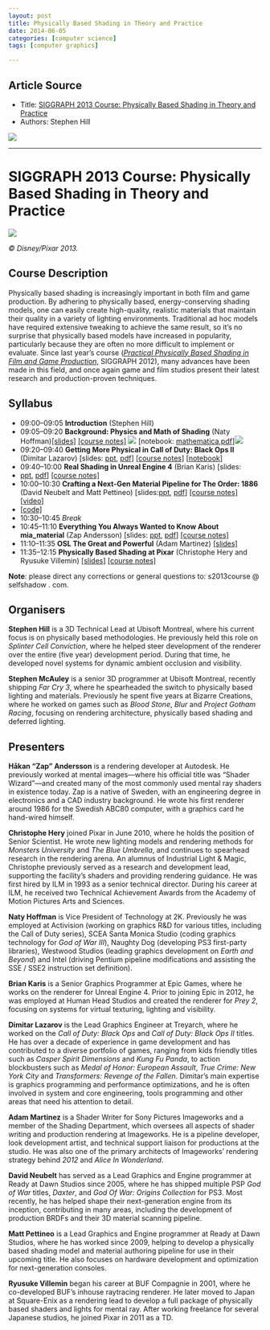 ```yaml
---
layout: post
title: Physically Based Shading in Theory and Practice
date: 2014-06-05
categories: [computer science]
tags: [computer graphics]

---
```


## Article Source
* Title: [SIGGRAPH 2013 Course: Physically Based Shading in Theory and Practice](http://blog.selfshadow.com/publications/s2013-shading-course/)
* Authors: Stephen Hill

[![](http://sungsoo.github.com/images/pbr.png)](http://sungsoo.github.com/images/pbr.png)

---

# SIGGRAPH 2013 Course: Physically Based Shading in Theory and Practice 

![](http://sungsoo.github.com/images/title.jpg)

*© Disney/Pixar 2013.*

Course Description
------------------

Physically based shading is increasingly important in both film and game
production. By adhering to physically based, energy-conserving shading
models, one can easily create high-quality, realistic materials that
maintain their quality in a variety of lighting environments.
Traditional ad hoc models have required extensive tweaking to achieve
the same result, so it’s no surprise that physically based models have
increased in popularity, particularly because they are often no more
difficult to implement or evaluate. Since last year’s course
([*Practical Physically Based Shading in Film and Game
Production*](http://blog.selfshadow.com/publications/s2012-shading-course/), SIGGRAPH 2012), many
advances have been made in this field, and once again game and film
studios present their latest research and production-proven techniques.

Syllabus
--------

* 09:00–09:05 **Introduction** (Stephen Hill)
* 09:05–09:20 **Background: Physics and Math of Shading** (Naty Hoffman)[[slides]](http://blog.selfshadow.com/publications/s2013-shading-course/hoffman/s2013_pbs_physics_math_slides.pdf) [[course notes]](http://blog.selfshadow.com/publications/s2013-shading-course/hoffman/s2013_pbs_physics_math_notes.pdf) ![](http://sungsoo.github.com/images/new.png) [notebook: [mathematica](http://blog.selfshadow.com/publications/s2013-shading-course/hoffman/s2013_pbs_physics_math_notebook.nb),[pdf](http://blog.selfshadow.com/publications/s2013-shading-course/hoffman/s2013_pbs_physics_math_notebook.pdf)]![](http://sungsoo.github.com/images/new.png)
* 09:20–09:40 **Getting More Physical in Call of Duty: Black Ops II** (Dimitar Lazarov) [slides: [ppt](http://blog.selfshadow.com/publications/s2013-shading-course/lazarov/2013_pbs_black_ops_2_slides_v2.pptx), [pdf](http://blog.selfshadow.com/publications/s2013-shading-course/lazarov/s2013_pbs_black_ops_2_slides_v2.pdf)] [[course notes]](http://blog.selfshadow.com/publications/s2013-shading-course/lazarov/s2013_pbs_black_ops_2_notes.pdf) [[notebook]](http://blog.selfshadow.com/publications/s2013-shading-course/lazarov/mathematica.zip)
* 09:40–10:00 **Real Shading in Unreal Engine 4** (Brian Karis) [slides:
* [ppt](http://blog.selfshadow.com/publications/s2013-shading-course/karis/s2013_pbs_epic_slides.pptx), [pdf](http://blog.selfshadow.com/publications/s2013-shading-course/karis/s2013_pbs_epic_slides.pdf)] [[course notes]](http://blog.selfshadow.com/publications/s2013-shading-course/karis/s2013_pbs_epic_notes_v2.pdf)
* 10:00–10:30 **Crafting a Next-Gen Material Pipeline for The Order: 1886** (David Neubelt and Matt Pettineo) [slides:[ppt](http://blog.selfshadow.com/publications/s2013-shading-course/rad/s2013_pbs_rad_slides.pptx), [pdf](http://blog.selfshadow.com/publications/s2013-shading-course/rad/s2013_pbs_rad_slides.pdf)] [[course notes]](http://blog.selfshadow.com/publications/s2013-shading-course/rad/s2013_pbs_rad_notes.pdf) [[video]](http://vimeo.com/70992723)
* [[code]](https://mjp.codeplex.com/releases/view/109905)
* 10:30–10:45 *Break*
* 10:45–11:10 **Everything You Always Wanted to Know About mia_material** (Zap Andersson) [slides: [ppt](http://blog.selfshadow.com/publications/s2013-shading-course/andersson/s2013_pbs_mia_slides_v2.pptx), [pdf](http://blog.selfshadow.com/publications/s2013-shading-course/andersson/s2013_pbs_mia_slides_v2.pdf)] [[course notes]](http://blog.selfshadow.com/publications/s2013-shading-course/andersson/s2013_pbs_mia_notes.pdf)
* 11:10–11:35 **OSL The Great and Powerful** (Adam Martinez) [[slides]](http://blog.selfshadow.com/publications/s2013-shading-course/martinez/s2013_pbs_osl_slides.pdf)
* 11:35–12:15 **Physically Based Shading at Pixar** (Christophe Hery and Ryusuke Villemin) [[slides]](http://blog.selfshadow.com/publications/s2013-shading-course/pixar/s2013_pbs_pixar_slides.pdf) [[course notes]](http://blog.selfshadow.com/publications/s2013-shading-course/pixar/s2013_pbs_pixar_notes.pdf)

**Note**: please direct any corrections or general questions to:
s2013course @ selfshadow . com.

Organisers
----------

**Stephen Hill** is a 3D Technical Lead at Ubisoft Montreal, where his
current focus is on physically based methodologies. He previously held
this role on *Splinter Cell Conviction*, where he helped steer
development of the renderer over the entire (five year) development
period. During that time, he developed novel systems for dynamic ambient
occlusion and visibility.

**Stephen McAuley** is a senior 3D programmer at Ubisoft Montreal,
recently shipping *Far Cry 3*, where he spearheaded the switch to
physically based lighting and materials. Previously he spent five years
at Bizarre Creations, where he worked on games such as *Blood Stone*,
*Blur* and *Project Gotham Racing*, focusing on rendering architecture,
physically based shading and deferred lighting.

Presenters
----------

**Håkan “Zap” Andersson** is a rendering developer at Autodesk. He
previously worked at mental images—where his official title was “Shader
Wizard”—and created many of the most commonly used mental ray shaders in
existence today. Zap is a native of Sweden, with an engineering degree
in electronics and a CAD industry background. He wrote his first
renderer around 1986 for the Swedish ABC80 computer, with a graphics
card he hand-wired himself.

**Christophe Hery** joined Pixar in June 2010, where he holds the
position of Senior Scientist. He wrote new lighting models and rendering
methods for *Monsters University* and *The Blue Umbrella*, and continues
to spearhead research in the rendering arena. An alumnus of Industrial
Light & Magic, Christophe previously served as a research and
development lead, supporting the facility’s shaders and providing
rendering guidance. He was first hired by ILM in 1993 as a senior
technical director. During his career at ILM, he received two Technical
Achievement Awards from the Academy of Motion Pictures Arts and
Sciences.

**Naty Hoffman** is Vice President of Technology at 2K. Previously he
was employed at Activision (working on graphics R&D for various
titles, including the Call of Duty series), SCEA Santa Monica Studio
(coding graphics technology for *God of War III*), Naughty Dog
(developing PS3 first-party libraries), Westwood Studios (leading
graphics development on *Earth and Beyond*) and Intel (driving Pentium
pipeline modifications and assisting the SSE / SSE2 instruction set
definition).

**Brian Karis** is a Senior Graphics Programmer at Epic Games, where he
works on the renderer for Unreal Engine 4. Prior to joining Epic in
2012, he was employed at Human Head Studios and created the renderer for
*Prey 2*, focusing on systems for virtual texturing, lighting and
visibility.

**Dimitar Lazarov** is the Lead Graphics Engineer at Treyarch, where he
worked on the *Call of Duty: Black Ops* and *Call of Duty: Black Ops II*
titles. He has over a decade of experience in game development and has
contributed to a diverse portfolio of games, ranging from kids friendly
titles such as *Casper Spirit Dimensions* and *Kung Fu Panda*, to action
blockbusters such as *Medal of Honor: European Assault*, *True Crime:
New York City* and *Transformers: Revenge of the Fallen*. Dimitar’s main
expertise is graphics programming and performance optimizations, and he
is often involved in system and core engineering, tools programming and
other areas that need his attention to detail.

**Adam Martinez** is a Shader Writer for Sony Pictures Imageworks and a
member of the Shading Department, which oversees all aspects of shader
writing and production rendering at Imageworks. He is a pipeline
developer, look development artist, and technical support liaison for
productions at the studio. He was also one of the primary architects of
Imageworks’ rendering strategy behind *2012* and *Alice In Wonderland*.

**David Neubelt** has served as a Lead Graphics and Engine programmer at
Ready at Dawn Studios since 2005, where he has shipped multiple PSP *God
of War* titles, *Daxter*, and *God Of War: Origins Collection* for PS3.
Most recently, he has helped shape their next-generation engine from its
inception, contributing in many areas, including the development of
production BRDFs and their 3D material scanning pipeline.

**Matt Pettineo** is a Lead Graphics and Engine programmer at Ready at
Dawn Studios, where he has worked since 2009, helping to develop a
physically based shading model and material authoring pipeline for use
in their upcoming title. He also focuses on hardware development and
optimization for next-generation consoles.

**Ryusuke Villemin** began his career at BUF Compagnie in 2001, where he
co-developed BUF’s inhouse raytracing renderer. He later moved to Japan
at Square-Enix as a rendering lead to develop a full package of
physically based shaders and lights for mental ray. After working
freelance for several Japanese studios, he joined Pixar in 2011 as a TD.